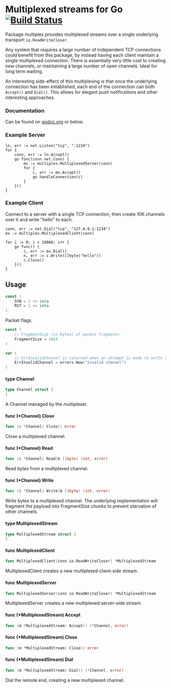 # Multiplexed streams for Go [![Build Status](https://travis-ci.org/alecthomas/multiplex.png)](https://travis-ci.org/alecthomas/multiplex)

Package multiplex provides multiplexed streams over a single underlying
transport `io.ReadWriteCloser`.

Any system that requires a large number of independent TCP connections could
benefit from this package, by instead having each client maintain a single
multiplexed connection. There is essentially very little cost to creating new
channels, or maintaining a large number of open channels. Ideal for long term
waiting.

An interesting side-effect of this multiplexing is that once the underlying
connection has been established, each end of the connection can both `Accept()`
and `Dial()`. This allows for elegant push notifications and other interesting
approaches.


### Documentation

Can be found on [godoc.org](http://godoc.org/github.com/alecthomas/multiplex) or
below.

### Example Server

    ln, err := net.Listen("tcp", ":1234")
    for {
        conn, err := ln.Accept()
        go func(conn net.Conn) {
            mx := multiplex.MultiplexedServer(conn)
            for {
                c, err := mx.Accept()
                go handleConnection(c)
            }
        }()
    }


### Example Client

Connect to a server with a single TCP connection, then create 10K channels over
it and write "hello" to each.

    conn, err := net.Dial("tcp", "127.0.0.1:1234")
    mx := multiplex.MultiplexedClient(conn)

    for i := 0; i < 10000; i++ {
        go func() {
            c, err := mx.Dial()
            n, err := c.Write([]byte("hello"))
            c.Close()
        }()
    }

## Usage

```go
const (
	SYN = 1 << iota
	RST = 1 << iota
)
```
Packet flags.

```go
const (
	// FragmentSize (in bytes) of packet fragments.
	FragmentSize = 1024
)
```

```go
var (
	// ErrInvalidChannel is returned when an attempt is made to write to an invalid channel.
	ErrInvalidChannel = errors.New("invalid channel")
)
```

#### type Channel

```go
type Channel struct {
}
```

A Channel managed by the multiplexer.

#### func (*Channel) Close

```go
func (c *Channel) Close() error
```
Close a multiplexed channel.

#### func (*Channel) Read

```go
func (c *Channel) Read(b []byte) (int, error)
```
Read bytes from a multiplexed channel.

#### func (*Channel) Write

```go
func (c *Channel) Write(b []byte) (int, error)
```
Write bytes to a multiplexed channel. The underlying implementation will
fragment the payload into FragmentSize chunks to prevent starvation of other
channels.

#### type MultiplexedStream

```go
type MultiplexedStream struct {
}
```


#### func  MultiplexedClient

```go
func MultiplexedClient(conn io.ReadWriteCloser) *MultiplexedStream
```
MultiplexedClient creates a new multiplexed client-side stream.

#### func  MultiplexedServer

```go
func MultiplexedServer(conn io.ReadWriteCloser) *MultiplexedStream
```
MultiplexedServer creates a new multiplexed server-side stream.

#### func (*MultiplexedStream) Accept

```go
func (m *MultiplexedStream) Accept() (*Channel, error)
```

#### func (*MultiplexedStream) Close

```go
func (m *MultiplexedStream) Close() error
```

#### func (*MultiplexedStream) Dial

```go
func (m *MultiplexedStream) Dial() (*Channel, error)
```
Dial the remote end, creating a new multiplexed channel.
